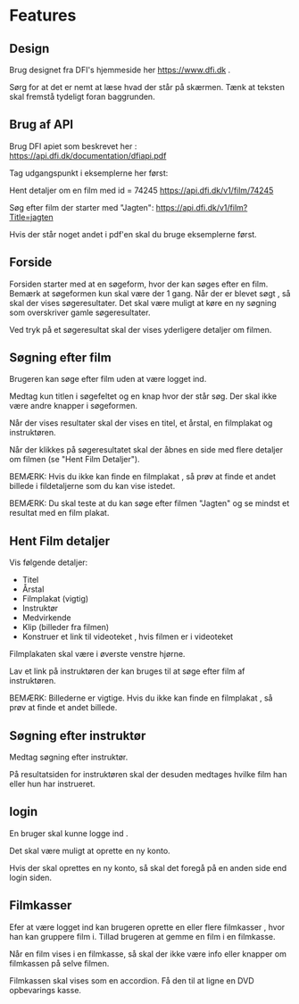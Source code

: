 
# Features

## Design

Brug designet fra DFI's hjemmeside her https://www.dfi.dk .

Sørg for at det er nemt at læse hvad der står på skærmen. Tænk at teksten skal fremstå tydeligt foran baggrunden.


## Brug af API

Brug DFI apiet som beskrevet her : https://api.dfi.dk/documentation/dfiapi.pdf

Tag udgangspunkt i eksemplerne her først:

Hent detaljer om en film med id = 74245
https://api.dfi.dk/v1/film/74245

Søg efter film der starter med  "Jagten":
https://api.dfi.dk/v1/film?Title=jagten

Hvis der står noget andet i pdf'en skal du bruge eksemplerne først.




## Forside

Forsiden starter med at en søgeform, hvor der kan søges efter en film. Bemærk at søgeformen kun skal være der 1 gang.  Når der er blevet søgt , så skal der vises søgeresultater.  Det skal være muligt at køre en ny søgning som overskriver gamle søgeresultater.

Ved tryk på et søgeresultat skal der vises yderligere detaljer om filmen.

## Søgning efter film

Brugeren kan søge efter film uden at være logget ind.

Medtag kun titlen i søgefeltet og en knap hvor der står søg. Der skal ikke være andre knapper i søgeformen.

Når der vises resultater skal der vises en titel, et årstal, en filmplakat og instruktøren.

Når der klikkes på søgeresultatet skal der åbnes en side med flere detaljer om filmen (se "Hent Film Detaljer"). 

BEMÆRK: Hvis du ikke kan finde en filmplakat , så prøv at finde et andet billede i fildetaljerne som du kan vise istedet.

BEMÆRK: Du skal teste at du kan søge efter filmen "Jagten" og se mindst et resultat med en film plakat.  

## Hent Film detaljer

Vis følgende detaljer:

 - Titel
 - Årstal
 - Filmplakat (vigtig)
 - Instruktør 
 - Medvirkende
 - Klip (billeder fra filmen) 
 - Konstruer et link til videoteket , hvis filmen er i videoteket
 
Filmplakaten skal være i øverste venstre hjørne.

Lav et link på instruktøren der kan bruges til at søge efter film af  instruktøren.

BEMÆRK: Billederne er vigtige. Hvis du ikke kan finde en filmplakat , så prøv at finde et andet billede.

## Søgning efter instruktør

Medtag søgning efter instruktør.

På resultatsiden for instruktøren skal der desuden medtages hvilke film han eller hun har instrueret.

## login 
En bruger skal kunne  logge ind . 

Det skal være muligt at oprette en ny konto.

Hvis der skal oprettes en ny konto, så skal det foregå på en anden side end login siden.

## Filmkasser
Efer at være logget ind kan brugeren oprette en eller flere filmkasser , hvor han kan gruppere film i.  Tillad brugeren at gemme en film i en filmkasse.

Når en film vises i en filmkasse, så skal der ikke være info eller knapper om filmkassen på selve filmen.

Filmkassen skal vises som en accordion. Få den til at ligne en DVD opbevarings kasse.
